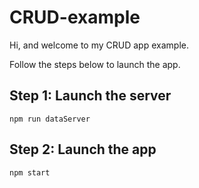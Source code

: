 # CRUD-example

Hi, and welcome to my CRUD app example.

Follow the steps below to launch the app.

## Step 1: Launch the server

``` 
npm run dataServer
```

## Step 2: Launch the app

``` 
npm start
```

